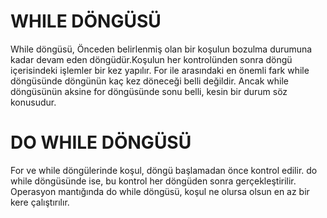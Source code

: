 # WHILE DÖNGÜSÜ
While döngüsü, Önceden belirlenmiş olan bir koşulun bozulma durumuna kadar devam eden döngüdür.Koşulun her kontrolünden sonra döngü içerisindeki işlemler bir kez yapılır.
For ile arasındaki en önemli fark while döngüsünde döngünün kaç kez döneceği belli değildir. Ancak while döngüsünün aksine for döngüsünde sonu belli, kesin bir durum söz konusudur.

# DO WHILE DÖNGÜSÜ 
For ve while döngülerinde koşul, döngü başlamadan önce kontrol edilir. do while döngüsünde ise, bu kontrol her döngüden sonra gerçekleştirilir. Operasyon mantığında do while döngüsü, koşul ne olursa olsun en az bir kere çalıştırılır.

